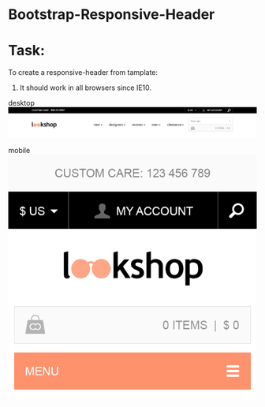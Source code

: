 # Bootstrap-Responsive-Header
# Task:
To create a responsive-header from tamplate:

1. It should work in all browsers since IE10.


desktop
![Скриншот](psd/html+css-test-1200.png)

mobile
![Скриншот](psd/html+css-test-320.png)
